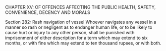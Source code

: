 CHAPTER XV: OF OFFENCES AFFECTING THE PUBLIC HEALTH, SAFETY, CONVENIENCE, DECENCY AND MORALS

Section 282: Rash navigation of vessel
Whoever navigates any vessel in a manner so rash or negligent as to endanger human life, or to be likely to cause hurt or injury to any other person, shall be punished with imprisonment of either description for a term which may extend to six months, or with fine which may extend to ten thousand rupees, or with both.

